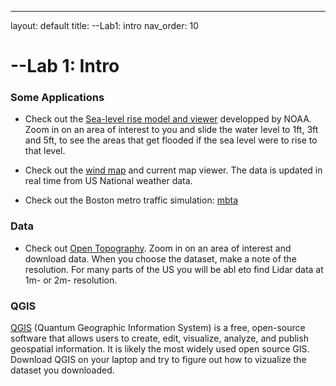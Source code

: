 ---
layout: default 
title: --Lab1: intro 
nav_order: 10

# --Lab 1: Intro 


### Some Applications 

* Check out the [Sea-level rise model and viewer](https://coast.noaa.gov/slr/ )  developped by NOAA. Zoom in on an area of interest to you and slide the water level to 1ft, 3ft and 5ft, to see the areas that get flooded if the sea level were to rise to that level.

* Check out the [wind map](https://earth.nullschool.net) and current map viewer.  The data is updated in real time from US National weather data.

* Check out the Boston metro traffic simulation: [mbta](https://mbtaviz.github.io)

### Data

* Check out [Open Topography](https://portal.opentopography.org/). Zoom in on an area of interest and download data. When you choose the dataset, make a note of the resolution. For many parts of the US you will be abl eto find Lidar data at 1m- or 2m- resolution.

### QGIS 

[QGIS](https://www.qgis.org/en/site/) (Quantum Geographic Information System) is a free, open-source software that allows users to create, edit, visualize, analyze, and publish geospatial information. It is likely the most widely used open source GIS.  Download QGIS on your laptop and try to figure out how to vizualize the dataset you downloaded. 
